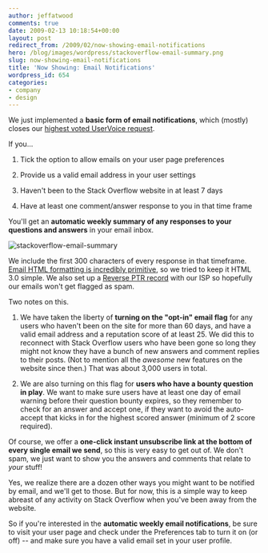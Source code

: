 ```yaml
---
author: jeffatwood
comments: true
date: 2009-02-13 10:18:54+00:00
layout: post
redirect_from: /2009/02/now-showing-email-notifications
hero: /blog/images/wordpress/stackoverflow-email-summary.png
slug: now-showing-email-notifications
title: 'Now Showing: Email Notifications'
wordpress_id: 654
categories:
- company
- design
---
```



We just implemented a **basic form of email notifications**, which (mostly) closes our [highest voted UserVoice request](http://stackoverflow.uservoice.com/pages/general/suggestions/18883-subscribe-unsubscribe-to-questions-rss-feeds).



If you...







  1. Tick the option to allow emails on your user page preferences

  2. Provide us a valid email address in your user settings

  3. Haven't been to the Stack Overflow website in at least 7 days

  4. Have at least one comment/answer response to you in that time frame




You'll get an **automatic weekly summary of any responses to your questions and answers** in your email inbox.



![stackoverflow-email-summary](/blog/images/wordpress/stackoverflow-email-summary.png)



We include the first 300 characters of every response in that timeframe. [Email HTML formatting is incredibly primitive](http://www.campaignmonitor.com/css/), so we tried to keep it HTML 3.0 simple. We also set up a [Reverse PTR record](http://aplawrence.com/Blog/B961.html) with our ISP so hopefully our emails won't get flagged as spam.



Two notes on this.







  1. We have taken the liberty of **turning on the "opt-in" email flag** for any users who haven't been on the site for more than 60 days, and have a valid email address and a reputation score of at least 25. We did this to reconnect with Stack Overflow users who have been gone so long they might not know they have a bunch of new answers and comment replies to their posts. (Not to mention all the _awesome_ new features on the website since then.) That was about 3,000 users in total.  
  


  2. We are also turning on this flag for **users who have a bounty question in play**. We want to make sure users have at least one day of email warning before their question bounty expires, so they remember to check for an answer and accept one, if they want to avoid the auto-accept that kicks in for the highest scored answer (minimum of 2 score required).




Of course, we offer a **one-click instant unsubscribe link at the bottom of every single email we send**, so this is very easy to get out of. We don't spam, we just want to show you the answers and comments that relate to _your_ stuff!



Yes, we realize there are a dozen other ways you might want to be notified by email, and we'll get to those. But for now, this is a simple way to keep abreast of any activity on Stack Overflow when you've been away from the website.



So if you're interested in the **automatic weekly email notifications**, be sure to visit your user page and check under the Preferences tab to turn it on (or off) -- and make sure you have a valid email set in your user profile.


